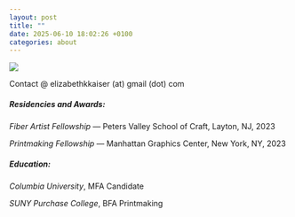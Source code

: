 ```yaml
---
layout: post
title: ""
date: 2025-06-10 18:02:26 +0100
categories: about
---
```

![](https://images.squarespace-cdn.com/content/v1/60fcc985dce0f701975ed91d/cdee2207-f4e7-43bc-9a3a-8a176720f425/20161FC7-0F96-4C38-BED3-83603580B27A.jpeg)

Contact @ elizabethkkaiser (at) gmail (dot) com

##### Residencies and Awards:

*Fiber Artist Fellowship* — Peters Valley School of Craft, Layton, NJ, 2023

*Printmaking Fellowship* — Manhattan Graphics Center, New York, NY, 2023

##### Education:

*Columbia University*, MFA Candidate

*SUNY Purchase College*, BFA Printmaking
